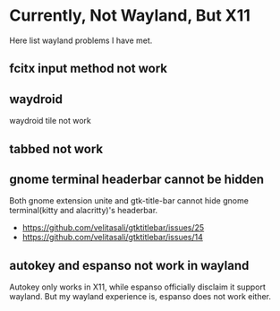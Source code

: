 # Currently, Not Wayland, But X11

Here list wayland problems I have met.

## fcitx input method not work

## waydroid

waydroid tile not work

## tabbed not work


## gnome terminal headerbar cannot be hidden

Both gnome extension unite and gtk-title-bar
cannot hide gnome terminal(kitty and alacritty)'s headerbar.

* https://github.com/velitasali/gtktitlebar/issues/25
* https://github.com/velitasali/gtktitlebar/issues/14

## autokey and espanso not work in wayland

Autokey only works in X11,
while espanso officially disclaim it support wayland.
But my wayland experience is, espanso does not work either.

